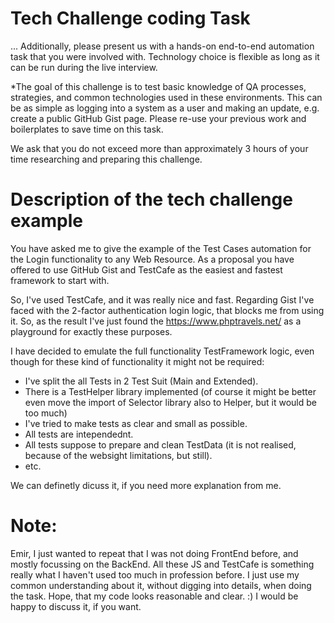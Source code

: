 
# Tech Challenge coding Task
...
Additionally, please present us with a hands-on end-to-end automation task that you were involved with. Technology choice is flexible as long as it can be run during the live interview.

*The goal of this challenge is to test basic knowledge of QA processes, strategies, and common technologies used in these environments. This can be as simple as logging into a system as a user and making an update, e.g. create a public GitHub Gist page. Please re-use your previous work and boilerplates to save time on this task.

We ask that you do not exceed more than approximately 3 hours of your time researching and preparing this challenge.

# Description of the tech challenge example
You have asked me to give the example of the Test Cases automation for the Login functionality to any Web Resource. 
As a proposal you have offered to use GitHub Gist and TestCafe as the easiest and fastest framework to start with.

So, I've used TestCafe, and it was really nice and fast.
Regarding Gist I've faced with the 2-factor authentication login logic, that blocks me from using it.
So, as the result I've just found the https://www.phptravels.net/ as a playground for exactly these purposes.

I have decided to emulate the full functionality TestFramework logic, even though for these kind of functionality it might not be required:
* I've split the all Tests in 2 Test Suit (Main and Extended).
* There is a TestHelper library implemented (of course it might be better even move the import of Selector library also to Helper, but it would be too much)
* I've tried to make tests as clear and small as possible.
* All tests are intependednt.
* All tests suppose to prepare and clean TestData (it is not realised, because of the websight limitations, but still).
* etc.

We can definetly dicuss it, if you need more explanation from me.

# Note:
Emir, I just wanted to repeat that I was not doing FrontEnd before, and mostly focussing on the BackEnd.
All these JS and TestCafe is something really what I haven't used too much in profession before.
I just use my common understanding about it, without digging into details, when doing the task. 
Hope, that my code looks reasonable and clear. :) 
I would be happy to discuss it, if you want.